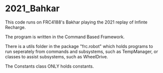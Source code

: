 # 2021_Bahkar

This code runs on FRC4188's Bakhar playing the 2021 replay of Infinte Recharge.

The program is written in the Command Based Framework.

There is a utils folder in the package "frc.robot" which holds programs to run
seperately from commands and subsystems, such as TempManager, or classes to assist
subsystems, such as WheelDrive.

The Constants class ONLY holds constants.
